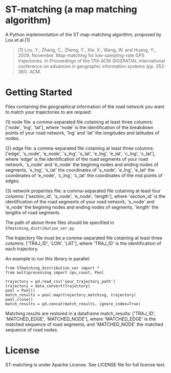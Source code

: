# ST-matching (a map matching algorithm)
A Python implementation of the ST map-matching algorithm, proposed by Lou et.al.[1]

> [1] Lou, Y., Zhang, C., Zheng, Y., Xie, X., Wang, W. and Huang, Y., 2009, November. Map-matching for low-sampling-rate GPS trajectories. In Proceedings of the 17th ACM SIGSPATIAL international conference on advances in geographic information systems (pp. 352-361). ACM.
# Getting Started

Files containing the geographical information of the road network you want to match your trajectories to are requied:

(1) node file: a comma-separated file cotaining at least three columns: ['node', 'lng', 'lat'], where 'node' is the identification of the breakdown points of your road network, 'lng' and 'lat' the longitudes and latitudes of nodes. 

(2) edge file: a comma-separated file cotaining at least three columns: ['edge', 's_node', 'e_node', 's_lng', 's_lat', 'e_lng', 'e_lat', 'c_lng', 'c_lat'], where 'edge' is the identification of the road segments of your road network, 's_node' and 'e_node' the begining nodes and ending nodes of segments, 's_lng', 's_lat' the coordinates of 's_node', 'e_lng', 'e_lat' the coordinates of 'e_node', 'c_lng', 'c_lat' the coordinates of the mid points of edges.

(3) network properties file: a comma-separated file cotaining at least four columns: ['section_id', 's_node', 'e_node', 'length'], where 'section_id' is the identification of the road segments of your road network, 's_node' and 'e_node' the begining nodes and ending nodes of segments, 'length' the lengths of road segments.

The path of above three files should be specified in ```STmatching_distribution_ver.py```.

The trajectory file must be a comma-separated file cotaining at least three columns: ['TRAJ_ID', 'LON', 'LAT'], where 'TRAJ_ID' is the identification of each trajectory.

An example to run this library in parallel:
```
from STmatching_distribution_ver import *
from multiprocessing import cpu_count, Pool

trajectory = pd.read_csv('your_trajectory_path')
trajectory = data_convert(trajectory)
pool = Pool()
match_results = pool.map(trajectory_matching, trajectory)
pool.close()
match_results = pd.concat(match_results, ignore_index=True)
```
Matching results are restored in a dataframe match_results: ['TRAJ_ID', 'MATCHED_EDGE', 'MATCHED_NODE'], where 'MATCHED_EDGE' is the matched sequence of road segments, and 'MATCHED_NODE' the matched sequence of road nodes.

# License
ST-matching is under Apache License. See LICENSE file for full license text.
